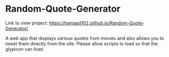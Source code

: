 # Random-Quote-Generator

Link to view project: https://hamaad102.github.io/Random-Quote-Generator/

A web app that displays various quotes from movies and also allows you to tweet them directly from the site. Please allow scripts to load so that the glypicon can load.
